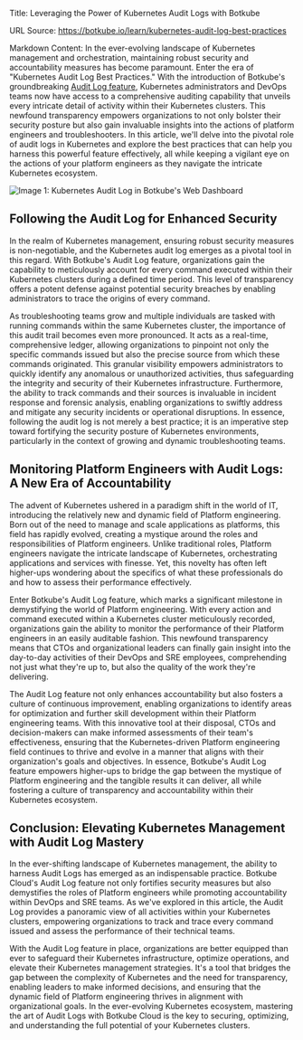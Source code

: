 Title: Leveraging the Power of Kubernetes Audit Logs with Botkube

URL Source: https://botkube.io/learn/kubernetes-audit-log-best-practices

Markdown Content:
In the ever-evolving landscape of Kubernetes management and orchestration, maintaining robust security and accountability measures has become paramount. Enter the era of "Kubernetes Audit Log Best Practices." With the introduction of Botkube's groundbreaking [Audit Log feature](https://botkube.io/features#Event-and-Audit-Logs), Kubernetes administrators and DevOps teams now have access to a comprehensive auditing capability that unveils every intricate detail of activity within their Kubernetes clusters. This newfound transparency empowers organizations to not only bolster their security posture but also gain invaluable insights into the actions of platform engineers and troubleshooters. In this article, we'll delve into the pivotal role of audit logs in Kubernetes and explore the best practices that can help you harness this powerful feature effectively, all while keeping a vigilant eye on the actions of your platform engineers as they navigate the intricate Kubernetes ecosystem.

![Image 1: Kubernetes Audit Log in Botkube's Web Dashboard](https://assets-global.website-files.com/634fabb21508d6c9db9bc46f/65006ea2094543e3943e69e1_RJwjPeeCL_IUsk-jKKqIZqA-HzTuasHFPNUQ-BYdL2nz0CNFPaZyMY1LTWMgBeh7ToyPLJ5A1i4_dSU-UP2WcxQO3eBU_ruedaYQKqYQRZWT8OboHQ4naUzqOpknTLJKYLB3bKk7yj8cOddDLtN78io.png)

**Following the Audit Log for Enhanced Security**
-------------------------------------------------

In the realm of Kubernetes management, ensuring robust security measures is non-negotiable, and the Kubernetes audit log emerges as a pivotal tool in this regard. With Botkube's Audit Log feature, organizations gain the capability to meticulously account for every command executed within their Kubernetes clusters during a defined time period. This level of transparency offers a potent defense against potential security breaches by enabling administrators to trace the origins of every command.

As troubleshooting teams grow and multiple individuals are tasked with running commands within the same Kubernetes cluster, the importance of this audit trail becomes even more pronounced. It acts as a real-time, comprehensive ledger, allowing organizations to pinpoint not only the specific commands issued but also the precise source from which these commands originated. This granular visibility empowers administrators to quickly identify any anomalous or unauthorized activities, thus safeguarding the integrity and security of their Kubernetes infrastructure. Furthermore, the ability to track commands and their sources is invaluable in incident response and forensic analysis, enabling organizations to swiftly address and mitigate any security incidents or operational disruptions. In essence, following the audit log is not merely a best practice; it is an imperative step toward fortifying the security posture of Kubernetes environments, particularly in the context of growing and dynamic troubleshooting teams.

**Monitoring Platform Engineers with Audit Logs: A New Era of Accountability**
------------------------------------------------------------------------------

The advent of Kubernetes ushered in a paradigm shift in the world of IT, introducing the relatively new and dynamic field of Platform engineering. Born out of the need to manage and scale applications as platforms, this field has rapidly evolved, creating a mystique around the roles and responsibilities of Platform engineers. Unlike traditional roles, Platform engineers navigate the intricate landscape of Kubernetes, orchestrating applications and services with finesse. Yet, this novelty has often left higher-ups wondering about the specifics of what these professionals do and how to assess their performance effectively.

Enter Botkube's Audit Log feature, which marks a significant milestone in demystifying the world of Platform engineering. With every action and command executed within a Kubernetes cluster meticulously recorded, organizations gain the ability to monitor the performance of their Platform engineers in an easily auditable fashion. This newfound transparency means that CTOs and organizational leaders can finally gain insight into the day-to-day activities of their DevOps and SRE employees, comprehending not just what they're up to, but also the quality of the work they're delivering.

The Audit Log feature not only enhances accountability but also fosters a culture of continuous improvement, enabling organizations to identify areas for optimization and further skill development within their Platform engineering teams. With this innovative tool at their disposal, CTOs and decision-makers can make informed assessments of their team's effectiveness, ensuring that the Kubernetes-driven Platform engineering field continues to thrive and evolve in a manner that aligns with their organization's goals and objectives. In essence, Botkube's Audit Log feature empowers higher-ups to bridge the gap between the mystique of Platform engineering and the tangible results it can deliver, all while fostering a culture of transparency and accountability within their Kubernetes ecosystem.

**Conclusion: Elevating Kubernetes Management with Audit Log Mastery**
----------------------------------------------------------------------

In the ever-shifting landscape of Kubernetes management, the ability to harness Audit Logs has emerged as an indispensable practice. Botkube Cloud's Audit Log feature not only fortifies security measures but also demystifies the roles of Platform engineers while promoting accountability within DevOps and SRE teams. As we've explored in this article, the Audit Log provides a panoramic view of all activities within your Kubernetes clusters, empowering organizations to track and trace every command issued and assess the performance of their technical teams.

With the Audit Log feature in place, organizations are better equipped than ever to safeguard their Kubernetes infrastructure, optimize operations, and elevate their Kubernetes management strategies. It's a tool that bridges the gap between the complexity of Kubernetes and the need for transparency, enabling leaders to make informed decisions, and ensuring that the dynamic field of Platform engineering thrives in alignment with organizational goals. In the ever-evolving Kubernetes ecosystem, mastering the art of Audit Logs with Botkube Cloud is the key to securing, optimizing, and understanding the full potential of your Kubernetes clusters.
